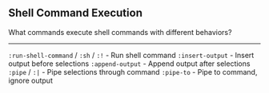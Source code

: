 ## Shell Command Execution

What commands execute shell commands with different behaviors?

---

`:run-shell-command` / `:sh` / `:!` - Run shell command
`:insert-output` - Insert output before selections
`:append-output` - Append output after selections
`:pipe` / `:|` - Pipe selections through command
`:pipe-to` - Pipe to command, ignore output

